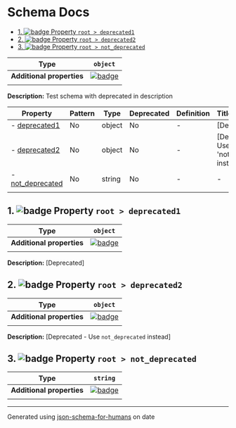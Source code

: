 # Schema Docs

- [1. ![badge](https://img.shields.io/badge/Optional-yellow) Property `root > deprecated1`](#deprecated1)
- [2. ![badge](https://img.shields.io/badge/Optional-yellow) Property `root > deprecated2`](#deprecated2)
- [3. ![badge](https://img.shields.io/badge/Optional-yellow) Property `root > not_deprecated`](#not_deprecated)

| Type                      | `object`                                                                                                            |
| ------------------------- | ------------------------------------------------------------------------------------------------------------------- |
| **Additional properties** | [![badge](https://img.shields.io/badge/Any+type-allowed-green)](# "Additional Properties of any type are allowed.") |
|                           |                                                                                                                     |

**Description:** Test schema with deprecated in description

| Property                             | Pattern | Type   | Deprecated | Definition | Title/Description                           |
| ------------------------------------ | ------- | ------ | ---------- | ---------- | ------------------------------------------- |
| - [deprecated1](#deprecated1 )       | No      | object | No         | -          | [Deprecated]                                |
| - [deprecated2](#deprecated2 )       | No      | object | No         | -          | [Deprecated - Use 'not_deprecated' instead] |
| - [not_deprecated](#not_deprecated ) | No      | string | No         | -          | -                                           |
|                                      |         |        |            |            |                                             |

## <a name="deprecated1"></a>1. ![badge](https://img.shields.io/badge/Optional-yellow) Property `root > deprecated1`

| Type                      | `object`                                                                                                            |
| ------------------------- | ------------------------------------------------------------------------------------------------------------------- |
| **Additional properties** | [![badge](https://img.shields.io/badge/Any+type-allowed-green)](# "Additional Properties of any type are allowed.") |
|                           |                                                                                                                     |

**Description:** [Deprecated]

## <a name="deprecated2"></a>2. ![badge](https://img.shields.io/badge/Optional-yellow) Property `root > deprecated2`

| Type                      | `object`                                                                                                            |
| ------------------------- | ------------------------------------------------------------------------------------------------------------------- |
| **Additional properties** | [![badge](https://img.shields.io/badge/Any+type-allowed-green)](# "Additional Properties of any type are allowed.") |
|                           |                                                                                                                     |

**Description:** [Deprecated - Use `not_deprecated` instead]

## <a name="not_deprecated"></a>3. ![badge](https://img.shields.io/badge/Optional-yellow) Property `root > not_deprecated`

| Type                      | `string`                                                                                                            |
| ------------------------- | ------------------------------------------------------------------------------------------------------------------- |
| **Additional properties** | [![badge](https://img.shields.io/badge/Any+type-allowed-green)](# "Additional Properties of any type are allowed.") |
|                           |                                                                                                                     |

----------------------------------------------------------------------------------------------------------------------------
Generated using [json-schema-for-humans](https://github.com/coveooss/json-schema-for-humans) on date